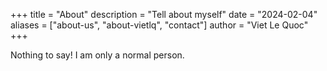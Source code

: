 +++
title = "About"
description = "Tell about myself"
date = "2024-02-04"
aliases = ["about-us", "about-vietlq", "contact"]
author = "Viet Le Quoc"
+++

Nothing to say! I am only a normal person.
